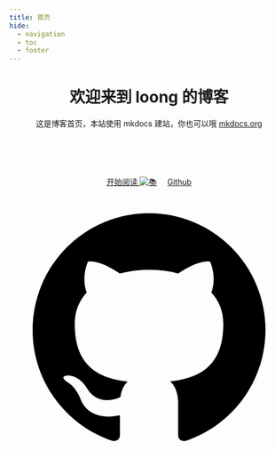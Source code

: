 ```yaml
---
title: 首页
hide:
  - navigation
  - toc
  - footer
---
```


<div style="text-align: center;" class=".main-guide">
<h1>欢迎来到 loong 的博客</h1>

这是博客首页，本站使用 mkdocs 建站，你也可以哦 <a href="https://www.mkdocs.org">mkdocs.org</a>
<br>
<br><br><br><br><br>
<a 
style="border-radius: 15px;" 
class="md-button md-button--primary" 
href="https://971230.github.io/start/">开始阅读 <img alt="📚" class="twemoji" src="https://cdn.jsdelivr.net/gh/jdecked/twemoji@15.0.3/assets/svg/1f4da.svg" title=":books:"></a>
<a style="border-radius: 15px;margin-left: 15px;" class="md-button" href="https://github.com/971230/971230.github.io">Github <span class="twemoji"><svg xmlns="http://www.w3.org/2000/svg" viewBox="0 0 24 24"><path d="M12 2A10 10 0 0 0 2 12c0 4.42 2.87 8.17 6.84 9.5.5.08.66-.23.66-.5v-1.69c-2.77.6-3.36-1.34-3.36-1.34-.46-1.16-1.11-1.47-1.11-1.47-.91-.62.07-.6.07-.6 1 .07 1.53 1.03 1.53 1.03.87 1.52 2.34 1.07 2.91.83.09-.65.35-1.09.63-1.34-2.22-.25-4.55-1.11-4.55-4.92 0-1.11.38-2 1.03-2.71-.1-.25-.45-1.29.1-2.64 0 0 .84-.27 2.75 1.02.79-.22 1.65-.33 2.5-.33.85 0 1.71.11 2.5.33 1.91-1.29 2.75-1.02 2.75-1.02.55 1.35.2 2.39.1 2.64.65.71 1.03 1.6 1.03 2.71 0 3.82-2.34 4.66-4.57 4.91.36.31.69.92.69 1.85V21c0 .27.16.59.67.5C19.14 20.16 22 16.42 22 12A10 10 0 0 0 12 2Z"></path></svg></span></a>
<br>
<br><br>
<div class="typewriter"></div>
</div>

